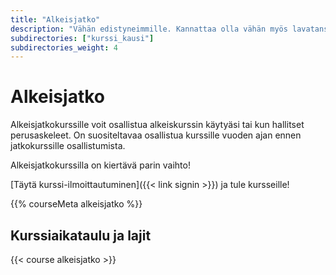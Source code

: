 ```yaml
---
title: "Alkeisjatko"
description: "Vähän edistyneimmille. Kannattaa olla vähän myös lavatanssikokemusta."
subdirectories: ["kurssi_kausi"]
subdirectories_weight: 4
---
```


# Alkeisjatko

Alkeisjatkokurssille voit osallistua alkeiskurssin käytyäsi tai kun hallitset perusaskeleet. On suositeltavaa osallistua kurssille vuoden ajan ennen jatkokurssille osallistumista.

Alkeisjatkokurssilla on kiertävä parin vaihto!

[Täytä kurssi-ilmoittautuminen]({{< link signin >}}) ja tule kursseille!

{{% courseMeta alkeisjatko %}}

## Kurssiaikataulu ja lajit
{{< course alkeisjatko >}}
